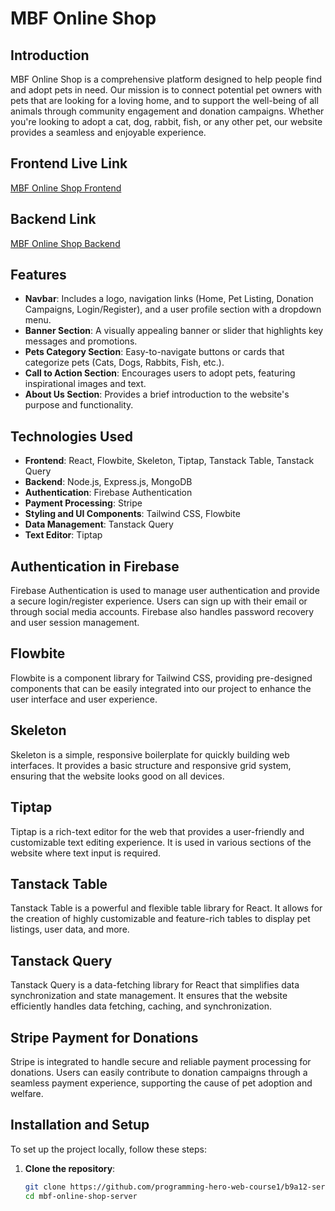# MBF Online Shop

## Introduction
MBF Online Shop is a comprehensive platform designed to help people find and adopt pets in need. Our mission is to connect potential pet owners with pets that are looking for a loving home, and to support the well-being of all animals through community engagement and donation campaigns. Whether you're looking to adopt a cat, dog, rabbit, fish, or any other pet, our website provides a seamless and enjoyable experience.

## Frontend Live Link
[MBF Online Shop Frontend](https://mbf-shop.web.app/)

## Backend Link
[MBF Online Shop Backend](https://spw-app-server.vercel.app/)

## Features
- **Navbar**: Includes a logo, navigation links (Home, Pet Listing, Donation Campaigns, Login/Register), and a user profile section with a dropdown menu.
- **Banner Section**: A visually appealing banner or slider that highlights key messages and promotions.
- **Pets Category Section**: Easy-to-navigate buttons or cards that categorize pets (Cats, Dogs, Rabbits, Fish, etc.).
- **Call to Action Section**: Encourages users to adopt pets, featuring inspirational images and text.
- **About Us Section**: Provides a brief introduction to the website's purpose and functionality.

## Technologies Used
- **Frontend**: React, Flowbite, Skeleton, Tiptap, Tanstack Table, Tanstack Query
- **Backend**: Node.js, Express.js, MongoDB
- **Authentication**: Firebase Authentication
- **Payment Processing**: Stripe
- **Styling and UI Components**: Tailwind CSS, Flowbite
- **Data Management**: Tanstack Query
- **Text Editor**: Tiptap

## Authentication in Firebase
Firebase Authentication is used to manage user authentication and provide a secure login/register experience. Users can sign up with their email or through social media accounts. Firebase also handles password recovery and user session management.

## Flowbite
Flowbite is a component library for Tailwind CSS, providing pre-designed components that can be easily integrated into our project to enhance the user interface and user experience.

## Skeleton
Skeleton is a simple, responsive boilerplate for quickly building web interfaces. It provides a basic structure and responsive grid system, ensuring that the website looks good on all devices.

## Tiptap
Tiptap is a rich-text editor for the web that provides a user-friendly and customizable text editing experience. It is used in various sections of the website where text input is required.

## Tanstack Table
Tanstack Table is a powerful and flexible table library for React. It allows for the creation of highly customizable and feature-rich tables to display pet listings, user data, and more.

## Tanstack Query
Tanstack Query is a data-fetching library for React that simplifies data synchronization and state management. It ensures that the website efficiently handles data fetching, caching, and synchronization.

## Stripe Payment for Donations
Stripe is integrated to handle secure and reliable payment processing for donations. Users can easily contribute to donation campaigns through a seamless payment experience, supporting the cause of pet adoption and welfare.

## Installation and Setup
To set up the project locally, follow these steps:

1. **Clone the repository**:
   ```bash
   git clone https://github.com/programming-hero-web-course1/b9a12-server-side-Faysalgreen35
   cd mbf-online-shop-server

